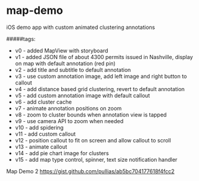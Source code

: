 map-demo
========

iOS demo app with custom animated clustering annotations

#####tags:
+ v0 - added MapView with storyboard
+ v1 - added JSON file of about 4300 permits issued in Nashville, display on map with default annotation (red pin)
+ v2 - add title and subtitle to default annotation
+ v3 - use custom annotation image, add left image and right button to callout
+ v4 - add distance based grid clustering, revert to default annotation
+ v5 - add custom annotation image with default callout
+ v6 - add cluster cache
+ v7 - animate annotation positions on zoom
+ v8 - zoom to cluster bounds when annotation view is tapped
+ v9 - use camera API to zoom when needed
+ v10 - add spidering
+ v11 - add custom callout
+ v12 - position callout to fit on screen and allow callout to scroll
+ v13 - animate callout
+ v14 - add pie chart image for clusters
+ v15 - add map type control, spinner, text size notification handler

Map Demo 2
https://gist.github.com/pullias/ab5bc704177618f4fcc2
